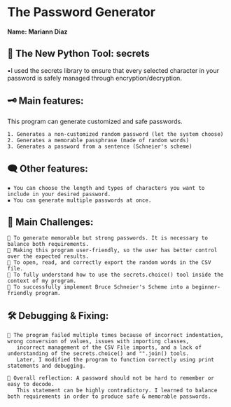# The Password Generator 

**Name: Mariann Diaz**


## 💫 The New Python Tool: secrets

  ▪️I used the secrets library to ensure that every selected
     character in your password is safely managed through encryption/decryption. 
       

## 🗝️ Main features:
This program can generate customized and safe passwords.

    1. Generates a non-customized random password (let the system choose)
    2. Generates a memorable passphrase (made of random words)
    3. Generates a password from a sentence (Schneier's scheme)

## 🗨️ Other features:

    ▪️ You can choose the length and types of characters you want to include in your desired password.
    ▪️ You can generate multiple passwords at once.


## 💪 Main Challenges:

    🔹 To generate memorable but strong passwords. It is necessary to balance both requirements.
    🔹 Making this program user-friendly, so the user has better control over the expected results.
    🔹 To open, read, and correctly export the random words in the CSV file.
    🔹 To fully understand how to use the secrets.choice() tool inside the context of my program.
    🔹 To successfully implement Bruce Schneier's Scheme into a beginner-friendly program.


## 🛠 Debugging & Fixing:

    🔻 The program failed multiple times because of incorrect indentation, wrong conversion of values, issues with importing classes,
       incorrect management of the CSV File imports, and a lack of understanding of the secrets.choice() and "".join() tools.
       Later, I modified the program to function correctly using print statements and debugging. 

    🔻 Overall reflection: A password should not be hard to remember or easy to decode.
       This statement can be highly contradictory. I learned to balance both requirements in order to produce safe & memorable passwords.


